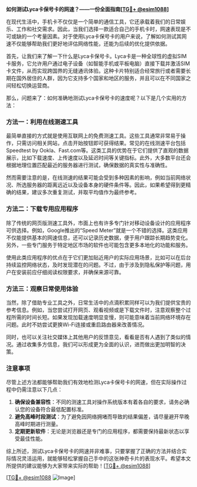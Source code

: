 **如何测试Lyca卡保号卡的网速？——一份全面指南[[TG💪+ @esim1088](https://t.me/s/esim1088)]**

在现代生活中，手机卡不仅仅是一个简单的通信工具，它还承载着我们的日常娱乐、工作和社交需求。因此，当我们选择一款适合自己的手机卡时，网速表现是不可或缺的一个考量因素。对于使用Lyca卡保号卡的用户来说，了解如何测试其网速不仅能够帮助我们更好地评估网络性能，还能为后续的优化提供依据。

首先，让我们来了解一下什么是Lyca卡保号卡。Lyca卡是一种全球性的虚拟SIM卡服务，它允许用户通过电子设备（如智能手机或平板电脑）直接下载并激活SIM卡文件，从而实现跨国界的无缝通讯体验。这种卡片特别适合经常旅行或者需要长期在国外居住的人群，因为它支持多个国家和地区的服务，并且可以在不同国家之间轻松切换运营商。

那么，问题来了：如何准确地测试Lyca卡保号卡的速度呢？以下是几个实用的方法：

### 方法一：利用在线测速工具

最简单直接的方式就是使用互联网上的免费测速工具。这些工具通常非常易于操作，只需访问相关网站，点击开始按钮即可获得结果。常见的在线测速平台包括Speedtest by Ookla、Fast.com等。这类工具的优势在于它们提供了直观的数据展示，比如下载速度、上传速度以及延迟时间等关键指标。此外，大多数平台还会根据地理位置匹配最近的服务器进行测试，确保数据的真实性与准确性。

然而需要注意的是，在线测速的结果可能会受到多种因素的影响，例如当前网络状况、所选服务器的距离远近以及设备本身的硬件条件等。因此，如果希望得到更精确的结果，建议多次重复测试，并取平均值作为最终参考。

### 方法二：下载专用应用程序

除了传统的网页版测速工具外，市面上也有许多专门针对移动设备设计的应用程序可供选择。例如，Google推出的“Speed Meter”就是一个不错的选择。这类应用不仅能提供基本的网速信息，还可以记录历史数据，便于用户跟踪长期趋势变化。另外，一些专门服务于特定地区市场的软件也可能包含更多本地化的功能和服务。

使用此类应用程序的优点在于它们更加贴近用户的实际应用场景，比如可以在后台持续监控网络状态，及时发现潜在的问题。不过，由于涉及到隐私保护等问题，用户在安装前应仔细阅读权限要求，并确保来源可靠。

### 方法三：观察日常使用体验

当然，除了借助专业工具之外，日常生活中的点滴积累同样可以为我们提供宝贵的参考信息。例如，当您尝试打开网页、观看视频或是下载文件时，注意观察整个过程所需的时间长短。如果发现加载速度明显变慢，则可能意味着当前网络环境存在问题。此时不妨尝试更换Wi-Fi连接或重启路由器来改善情况。

同时，也可以关注社交媒体上其他用户的反馈意见，看看是否有人遇到了类似的情况。通过收集多方信息，我们可以形成更为全面的认识，进而做出更加明智的决策。

### 注意事项

尽管上述方法都能够帮助我们有效地检测Lyca卡保号卡的网速，但在实际操作过程中仍需注意以下几点：

1. **确保设备兼容性**：不同的测速工具对操作系统版本有着各自的要求，请务必确认您的设备符合最低配置标准。
2. **避免高峰时段测试**：为了避免因网络拥堵而导致的结果偏差，请尽量避开早晚高峰时期进行测量。
3. **定期更新软件**：无论是浏览器还是专门的应用程序，都需要保持最新状态以享受最佳性能。

综上所述，测试Lyca卡保号卡的网速并非难事，只要掌握了正确的方法并结合实际情况灵活运用，就能够轻松掌握自己手中的这张神奇卡片的表现水平。希望本文所提供的建议能够为大家带来实际的帮助！[[TG💪+ @esim1088](https://t.me/s/esim1088)]

[[TG💪+ @esim1088](https://t.me/s/esim1088) ![Image](https://i.postimg.cc/4NQfJmqS/Snipaste-2025-05-13-00-14-12.png)]